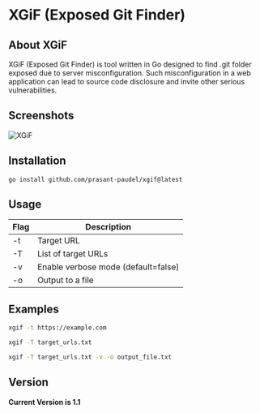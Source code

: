 # XGiF (Exposed Git Finder)
## About XGiF
XGiF (Exposed Git Finder) is tool written in Go designed to find .git folder exposed due to server misconfiguration. Such misconfiguration in a web application can lead to source code disclosure and invite other serious vulnerabilities.

## Screenshots
![XGiF](https://github.com/4lch3mis7XGiF/raw/main/screenshot.png "XGiF Screenshot")

## Installation
```
go install github.com/prasant-paudel/xgif@latest
```

## Usage
Flag | Description 
-----|-------------
-t | Target URL 
-T | List of target URLs
-v | Enable verbose mode (default=false)
-o | Output to a file

## Examples
```sh
xgif -t https://example.com
```
```sh
xgif -T target_urls.txt
```
```sh
xgif -T target_urls.txt -v -o output_file.txt
```

## Version
**Current Version is 1.1**
